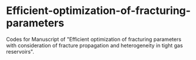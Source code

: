 # Efficient-optimization-of-fracturing-parameters
Codes for Manuscript of "Efficient optimization of fracturing parameters with consideration of fracture propagation and heterogeneity in tight gas reservoirs".

